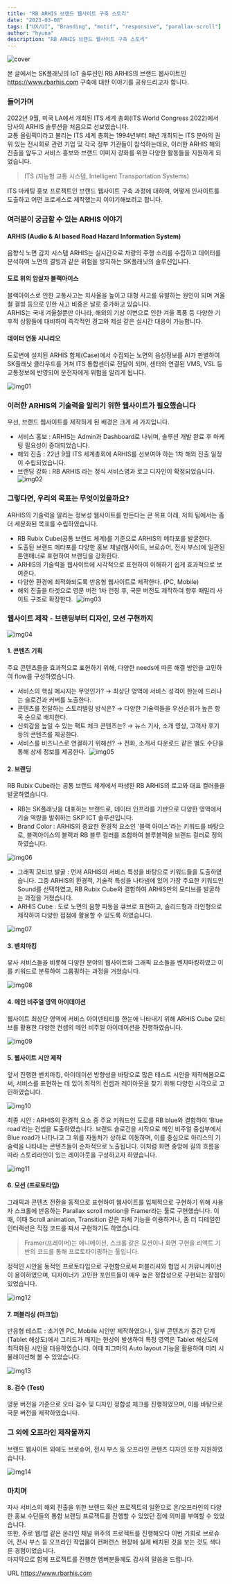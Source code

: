 ```yaml
---
title: "RB ARHIS 브랜드 웹사이트 구축 스토리"
date: "2023-03-08"
tags: ["UX/UI", "Branding", "motif", "responsive", "parallax-scroll"]
author: "hyuna"
description: "RB ARHIS 브랜드 웹사이트 구축 스토리"
---
```


![cover](./cover.png)

본 글에서는 SK플래닛의 IoT 솔루션인 RB ARHIS의 브랜드 웹사이트인 https://www.rbarhis.com 구축에 대한 이야기를 공유드리고자 합니다. 
​
### 들어가며
2022년 9월, 미국 LA에서 개최된 ITS 세계 총회(ITS World Congress 2022)에서 당사의 ARHIS 솔루션을 처음으로 선보였습니다.<br>
교통 올림픽이라고 불리는 ITS 세계 총회는 1994년부터 매년 개최되는 ITS 분야의 권위 있는 전시회로 관련 기업 및 각국 정부 기관들이 참석하는데요, 이러한 ARHIS 해외 진출을 앞두고 서비스 홍보와 브랜드 이미지 강화를 위한 다양한 활동들을 지원하게 되었습니다.
> ITS (지능형 교통 시스템, Intelligent Transportation Systems)​

ITS 마케팅 홍보 프로젝트인 브랜드 웹사이트 구축 과정에 대하여, 어떻게 인사이트를 도출하고 어떤 프로세스로 제작했는지 이야기해보려고 합니다.
​
### 여러분이 궁금할 수 있는 ARHIS 이야기
#### ARHIS (Audio & AI based Road Hazard Information System)
음향식 노면 감지 시스템 ARHIS는 실시간으로 차량의 주행 소리를 수집하고 데이터를 분석하여 노면의 결빙과 같은 위험을 방지하는 SK플래닛의 솔루션입니다.
​
#### 도로 위의 암살자 블랙아이스
블랙아이스로 인한 교통사고는 치사율을 높이고 대형 사고를 유발하는 원인이 되며 겨울철 결빙 등으로 인한 사고 비중은 날로 증가하고 있습니다.<br>
ARHIS는 국내 겨울철뿐만 아니라, 해외의 기상 이변으로 인한 겨울 폭풍 등 다양한 기후적 상황들에 대비하여 즉각적인 경고와 제설 같은 실시간 대응이 가능합니다.
​
#### 데이터 연동 시나리오
도로변에 설치된 ARHIS 함체(Case)에서 수집되는 노면의 음성정보를 AI가 판별하여 SK플래닛 클라우드를 거쳐 ITS 통합센터로 전달이 되며, 센터와 연결된 VMS, VSL 등 교통정보에 반영되어 운전자에게 위험을 알리게 됩니다.

![img01](./img01.png)
​
### 이러한 ARHIS의 기술력을 알리기 위한 웹사이트가 필요했습니다
우선, 브랜드 웹사이트를 제작하게 된 배경은 크게 세 가지입니다.
  * 서비스 홍보 : ARHIS는 Admin과 Dashboard로 나뉘며, 솔루션 개발 완료 후 마케팅 필요성이 증대되었습니다.
  * 해외 진출 : 22년 9월 ITS 세계총회에 ARHIS를 선보여야 하는 1차 해외 진출 일정이 수립되었습니다.
  * 브랜딩 강화 : RB ARHIS 라는 정식 서비스명과 로고 디자인이 확정되었습니다.
​
![img02](./img02.png)

### 그렇다면, 우리의 목표는 무엇이었을까요?
ARHIS의 기술력을 알리는 정보성 웹사이트를 만든다는 큰 목표 아래, 저희 팀에서는 좀 더 세분화된 목표를 수립하였습니다.
* RB Rubix Cube(공통 브랜드 체계)를 기준으로 ARHIS의 메타포를 발굴한다.
* 도출된 브랜드 메타포를 다양한 홍보 채널(웹사이트, 브로슈어, 전시 부스)에 일관된 톤앤매너로 표현하여 브랜딩을 강화한다.
* ARHIS의 기술력을 웹사이트에 시각적으로 표현하여 이해하기 쉽게 효과적으로 보여준다.
* 다양한 환경에 최적화되도록 반응형 웹사이트로 제작한다. (PC, Mobile)
* 해외 진출을 타겟으로 영문 버전 1차 런칭 후, 국문 버전도 제작하여 향후 패밀리 사이트 구조로 확장한다.
​
![img03](./img03.png)

### 웹사이트 제작 - 브랜딩부터 디자인, 모션 구현까지

![img04](./img04.png)
​
#### 1. 콘텐츠 기획
주요 콘텐츠들을 효과적으로 표현하기 위해, 다양한 needs에 따른 해결 방안을 고민하여 flow를 구성하였습니다.
​
* 서비스의 핵심 메시지는 무엇인가? → 최상단 영역에 서비스 성격이 한눈에 드러나는 슬로건과 커버를 노출한다.
* 콘텐츠를 전달하는 스토리텔링 방식은? → 다양한 기술력들을 우선순위가 높은 항목 순으로 배치한다.
* 신뢰감을 높일 수 있는 팩트 체크 콘텐츠는? → 뉴스 기사, 소개 영상, 고객사 후기 등의 콘텐츠를 제공한다.
* 서비스를 비즈니스로 연결하기 위해선? → 전화, 소개서 다운로드 같은 별도 수단을 통해 상세 정보를 제공한다.
​
![img05](./img05.png)

#### 2. 브랜딩
RB Rubix Cube라는 공통 브랜드 체계에서 파생된 RB ARHIS의 로고와 대표 컬러들을 발굴하였습니다.
* RB는 SK플래닛을 대표하는 브랜드로, 데이터 인프라를 기반으로 다양한 영역에서 기술 역량을 발휘하는 SKP ICT 솔루션입니다.​
* Brand Color : ARHIS의 중요한 환경적 요소인 '블랙 아이스'라는 키워드를 바탕으로, 블랙아이스의 블랙과 RB 블루 컬러를 조합하여 블루블랙을 브랜드 컬러로 정의하였습니다.

![img06](./img06.png)

* 그래픽 모티브 발굴 : 먼저 ARHIS의 서비스 특성을 바탕으로 키워드들을 도출하였습니다. 그중 ARHIS의 환경적, 기술적 특성을 나타냄에 있어 가장 주요한 키워드인 Sound를 선택하였고, RB Rubix Cube와 결합하여 ARHIS만의 모티브를 발굴하는 과정을 거쳤습니다.
* ARHIS Cube : 도로 노면의 음향 파동을 큐브로 표현하고, 솔리드형과 라인형으로 제작하여 다양한 접점에 활용할 수 있도록 하였습니다.

![img07](./img07.png)

#### 3. 벤치마킹
유사 서비스들을 비롯해 다양한 분야의 웹사이트와 그래픽 요소들을 벤치마킹하였고 이를 키워드로 분류하여 그룹핑하는 과정을 거쳤습니다.

![img08](./img08.png)
​
#### 4. 메인 비주얼 영역 아이데이션
웹사이트 최상단 영역에 서비스 아이덴티티를 한눈에 나타내기 위해 ARHIS Cube 모티브를 활용한 다양한 컨셉의 메인 비주얼 아이데이션을 진행하였습니다.

![img09](./img09.png)
​
#### 5. 웹사이트 시안 제작
앞서 진행한 벤치마킹, 아이데이션 방향성을 바탕으로 많은 테스트 시안을 제작해봄으로써, 서비스를 표현하는 데 있어 최적의 컨셉과 레이아웃을 찾기 위해 다양한 시각으로 고민하였습니다.

![img10](./img10.png)

최종 시안 : ARHIS의 환경적 요소 중 주요 키워드인 도로를 RB blue와 결합하여 ‘Blue road’라는 컨셉을 도출하였습니다. 브랜드 슬로건을 시작으로 메인 비주얼 중심부에서 Blue road가 나타나고 그 위를 자동차가 상하로 이동하며, 이를 중심으로 아리스의 기술력을 나타내는 콘텐츠들이 순차적으로 노출됩니다. 이처럼 화면 중앙에 길의 흐름을 따라 스토리라인이 있는 레이아웃을 구성하고자 하였습니다.

![img11](./img11.png)
​
#### 6. 모션 (프로토타입)
그래픽과 콘텐츠 전환을 동적으로 표현하여 웹사이트를 입체적으로 구현하기 위해 사용자 스크롤에 반응하는 Parallax scroll motion을 Framer라는 툴로 구현했습니다. 이때, 이때 Scroll animation, Transition 같은 자체 기능을 이용하거나, 좀 더 디테일한 인터랙션은 직접 코드를 짜서 구현하기도 하였습니다.

> Framer(프레이머)는 애니메이션, 스크롤 같은 모션이나 화면 구현을 리액트 기반의 코드를 통해 프로토타이핑하는 툴입니다.

정적인 시안을 동적인 프로토타입으로 구현함으로써 퍼블리셔와 협업 시 커뮤니케이션이 용이하였으며, 디자이너가 고민한 포인트들이 매우 높은 정합성으로 구현되는 장점이 있었습니다.

![img12](./img12.png)
​
#### 7. 퍼블리싱 (마크업)
반응형 테스트 : 초기엔 PC, Mobile 시안만 제작하였으나, 일부 콘텐츠가 중간 단계(Tablet 해상도)에서 그리드가 깨지는 현상이 발생하여 특정 영역은 Tablet 해상도에 최적화된 시안을 대응하였습니다. 이때 피그마의 Auto layout 기능을 활용하여 미리 시뮬레이션해 볼 수 있었습니다.

![img13](./img13.png)

#### 8. 검수 (Test)
영문 버전을 기준으로 오타 검수 및 디자인 정합성 체크를 진행하였으며, 이를 바탕으로 국문 버전을 제작하였습니다.
​
### 그 외에 오프라인 제작물까지
브랜드 웹사이트 외에도 브로슈어, 전시 부스 등 오프라인 콘텐츠 디자인 또한 지원하였습니다.

![img14](./img14.png)

### 마치며
자사 서비스의 해외 진출을 위한 브랜드 확산 프로젝트의 일환으로 온/오프라인의 다양한 홍보 수단들의 통합 브랜딩 프로젝트를 진행할 수 있었던 점에 의미를 부여할 수 있었습니다.<br>
또한, 주로 웹/앱 같은 온라인 채널 위주의 프로젝트를 진행해오다 이번 기회로 브로슈어, 전시 부스 등 오프라인 작업물이 컨퍼런스 현장에 실제 배치된 것을 보는 것도 색다른 경험이었습니다.<br>
마지막으로 함께 프로젝트를 진행한 멤버분들께도 감사의 말씀을 드립니다.

URL https://www.rbarhis.com